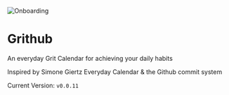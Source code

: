 ![Onboarding](https://user-images.githubusercontent.com/17406287/133293831-1a7ad821-5c03-4f37-91ad-340e91a0bd17.png)

# Grithub

An everyday Grit Calendar for achieving your daily habits

Inspired by Simone Giertz Everyday Calendar & the Github commit system

Current Version: `v0.0.11`
